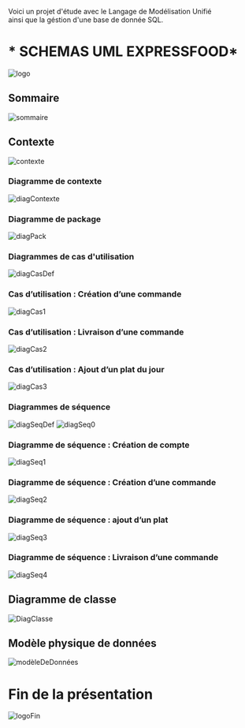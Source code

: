 
Voici un projet d'étude avec le Langage de Modélisation Unifié  
ainsi que la géstion d'une base de donnée SQL.

# * SCHEMAS UML EXPRESSFOOD*
 ![logo](img/1expressfood.png)


## Sommaire
![sommaire](img/2sommaire.png)


## Contexte
![contexte](img/3contexte.png)

### Diagramme de contexte
![diagContexte](img/4diacontexte.png)


### Diagramme de package
![diagPack](img/5diapack.png)

### Diagrammes de cas d'utilisation
![diagCasDef](img/6diacasuti.png)


### Cas d’utilisation : Création d’une commande
![diagCas1](img/7diacasuti1.png)

### Cas d’utilisation : Livraison d’une commande
![diagCas2](img/8diacasuti2.png)

### Cas d’utilisation : Ajout d’un plat du jour
![diagCas3](img/9diacasuti3.png)


### Diagrammes de séquence
![diagSeqDef](img/10diaseq.png)
![diagSeq0](img/11diaseq0.png)

### Diagramme de séquence : Création de compte
![diagSeq1](img/12diaseq1.png)

### Diagramme de séquence : Création d’une commande
![diagSeq2](img/13diaseq2.png)

### Diagramme de séquence : ajout d’un plat
![diagSeq3](img/14diaseq3.png)

### Diagramme de séquence : Livraison d’une commande
![diagSeq4](img/15diaseq4.png)


## Diagramme de classe
![DiagClasse](img/16diaclass.png)


## Modèle physique de données
![modèleDeDonnées](img/17mod.png)


# Fin de la présentation
![logoFin](img/18expressfood.png)

